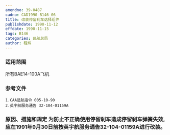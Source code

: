 ```yaml
---
amendno: 39-0487
cadno: CAD1990-B146-06
title: 改装停留刹车选择组件
publishdate: 1990-11-12
effdate: 1990-11-15
tags: B146
categories: 民航总局
author: 程辉
---
```


### 适用范围 
所有BAE14-100A飞机

<!--more-->
### 参考文件
    1.CAA适航指令 005-10-90 
    2.英宇航服务通告 32-104-01159A 

### 原因、措施和规定     为防止不正确使用停留刹车造成停留刹车弹簧失效,应在1991年9月30日前按英宇航服务通告32-104-01159A进行改装。
